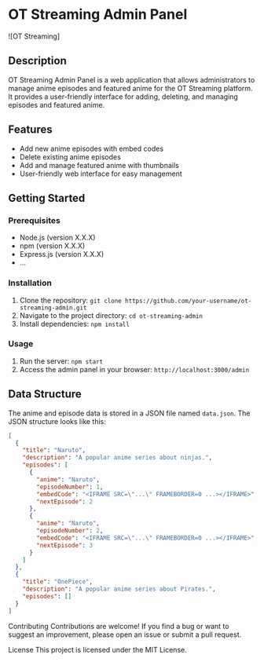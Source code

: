# OT Streaming Admin Panel

![OT Streaming]

## Description

OT Streaming Admin Panel is a web application that allows administrators to manage anime episodes and featured anime for the OT Streaming platform. It provides a user-friendly interface for adding, deleting, and managing episodes and featured anime.

## Features

- Add new anime episodes with embed codes
- Delete existing anime episodes
- Add and manage featured anime with thumbnails
- User-friendly web interface for easy management

## Getting Started

### Prerequisites

- Node.js (version X.X.X)
- npm (version X.X.X)
- Express.js (version X.X.X)
- ...

### Installation

1. Clone the repository: `git clone https://github.com/your-username/ot-streaming-admin.git`
2. Navigate to the project directory: `cd ot-streaming-admin`
3. Install dependencies: `npm install`

### Usage

1. Run the server: `npm start`
2. Access the admin panel in your browser: `http://localhost:3000/admin`

## Data Structure

The anime and episode data is stored in a JSON file named `data.json`. The JSON structure looks like this:

```json
[
  {
    "title": "Naruto",
    "description": "A popular anime series about ninjas.",
    "episodes": [
      {
        "anime": "Naruto",
        "episodeNumber": 1,
        "embedCode": "<IFRAME SRC=\"...\" FRAMEBORDER=0 ...></IFRAME>",
        "nextEpisode": 2
      },
      {
        "anime": "Naruto",
        "episodeNumber": 2,
        "embedCode": "<IFRAME SRC=\"...\" FRAMEBORDER=0 ...></IFRAME>",
        "nextEpisode": 3
      }
    ]
  },
  {
    "title": "OnePiece",
    "description": "A popular anime series about Pirates.",
    "episodes": []
  }
]
````
Contributing
Contributions are welcome! If you find a bug or want to suggest an improvement, please open an issue or submit a pull request.

License
This project is licensed under the MIT License.
